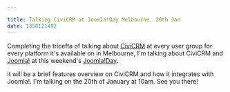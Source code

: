 ```yaml
---

title: Talking CiviCRM at Joomla!Day Melbourne, 20th Jan
date: 1358121492
---
```



Completing the tricefta of talking about <a href="https://civicrm.org" target="_blank">CiviCRM</a> at every user group for every platform it&#39;s available on in Melbourne, I&#39;m talking about CiviCRM and <a href="https://joomla.org" target="_blank">Joomla!</a> at this weekend&#39;s <a href="https://melbourne.joomladay.org.au/" target="_blank">Joomla!Day</a>.

it will be a brief features overview on CiviCRM and how it integrates with Joomla!. I&#39;m talking on the 20th of January at 10am. See you there!
